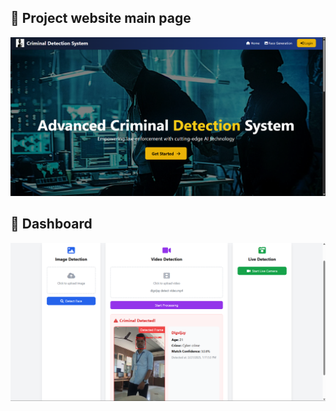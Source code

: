 ## 🚀  Project website main page

![Screenshot](https://github.com/DigvijayMolane/Criminal-Face-Generation-And-Detection/blob/main/Screenshot%202025-04-04%20153242.png?raw=true)

## 🚀  Dashboard

![Screenshot](https://github.com/DigvijayMolane/Criminal-Face-Generation-And-Detection/blob/main/Screenshot%202025-03-27%20131203.png)


